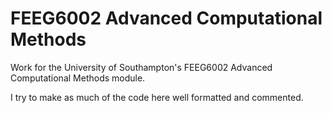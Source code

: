 # FEEG6002 Advanced Computational Methods

Work for the University of Southampton's FEEG6002 Advanced Computational Methods module.

I try to make as much of the code here well formatted and commented.
